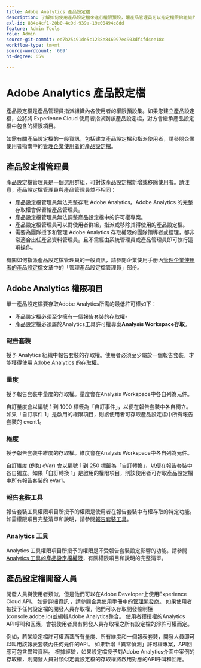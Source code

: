 ```yaml
---
title: Adobe Analytics 產品設定檔
description: 了解如何使用產品設定檔來進行權限預設，讓產品管理員可以指定權限給組織內的使用者。
exl-id: 834e4cf1-20b0-4c9d-939a-19e00494c8dd
feature: Admin Tools
role: Admin
source-git-commit: ed7b25491de5c1238e846997ec903df4fd4ee18c
workflow-type: tm+mt
source-wordcount: '669'
ht-degree: 65%

---
```


# Adobe Analytics 產品設定檔

產品設定檔是產品管理員指派組織內各使用者的權限預設集。如果您建立產品設定檔，並將將 Experience Cloud 使用者指派到該產品設定檔，對方會繼承產品設定檔中包含的權限項目。

如需有關產品設定檔的一般資訊，包括建立產品設定檔和指派使用者，請參閱企業使用者指南中的[管理企業使用者的產品設定檔](https://helpx.adobe.com/tw/enterprise/using/manage-product-profiles.html)。

## 產品設定檔管理員

產品設定檔管理員是一個選用群組，可對該產品設定檔新增或移除使用者。請注意，產品設定檔管理員與產品管理員並不相同：

* 產品設定檔管理員無法完整存取 Adobe Analytics。Adobe Analytics 的完整存取權會保留給產品管理員。
* 產品設定檔管理員無法調整產品設定檔中的許可權專案。
* 產品設定檔管理員可以對使用者群組，指派或移除其得使用的產品設定檔。
* 需要為團隊授予和管理 Adobe Analytics 存取權限的團隊領導者或經理，都非常適合出任產品資料管理員。且不需經由系統管理員或產品管理員即可執行這項操作。

有關如何指派產品設定檔管理員的一般資訊，請參閱企業使用手册內[管理企業使用者的產品設定檔](https://helpx.adobe.com/tw/enterprise/using/manage-product-profiles.html)文章中的「管理產品設定檔管理員」部份。

## Adobe Analytics 權限項目

單一產品設定檔要存取Adobe Analytics所需的最低許可權如下：

* 產品設定檔必須至少擁有一個報告套裝的存取權-
* 產品設定檔必須屬於Analytics工具許可權專案&#x200B;**Analysis Workspace存取**。

### 報告套裝

授予 Analytics 組織中報告套裝的存取權。使用者必須至少屬於一個報告套裝，才能獲得使用 Adobe Analytics 的存取權。

### 量度

授予報告套裝中量度的存取權。量度會在Analysis Workspace中各自列為元件。

自訂量度會以編號 1 到 1000 標籤為「自訂事件」，以便在報告套裝中各自獨立。如果「自訂事件 1」是啟用的權限項目，則該使用者可存取產品設定檔中所有報告套裝的 event1。

### 維度

授予報告套裝中維度的存取權。維度會在Analysis Workspace中各自列為元件。

自訂維度 (例如 eVar) 會以編號 1 到 250 標籤為「自訂轉換」，以便在報告套裝中各自獨立。如果「自訂轉換 1」是啟用的權限項目，則該使用者可存取產品設定檔中所有報告套裝的 eVar1。

### 報告套裝工具

報告套裝工具權限項目所授予的權限是使用者在報告套裝中有權存取的特定功能。如需權限項目完整清單和說明，請參閱[報告套裝工具](report-suite-tools.md)。

### Analytics 工具

Analytics 工具權限項目所授予的權限是不受報告套裝設定影響的功能。請參閱 [Analytics 工具的產品設定檔權限](analytics-tools.md)，有關權限項目和說明的完整清單。

## 產品設定檔開發人員

開發人員與使用者類似，但是他們可以在Adobe Developer上使用Experience Cloud API。 如需詳細資訊 ，請參閱企業使用手冊中的[管理開發商](https://helpx.adobe.com/tw/enterprise/using/manage-developers.html)。 如果使用者被授予任何設定檔的開發人員存取權，他們可以存取開發控制檯(console.adobe.io)並編輯Adobe Analytics整合。 使用者獲授權的Analytics API呼叫和回應，會視使用者具有開發人員存取權之所有設定檔的淨許可權而定。

例如，若某設定檔許可權涵蓋所有量度、所有維度和一個報表套裝，開發人員即可以叫用該報表套裝內任何元件的API。 如果新增「異常偵測」許可權專案，API回應可包含異常資料。 根據經驗，如果設定檔授予對Adobe Analytics介面中案例的存取權，則開發人員對類似定義設定檔的存取權將啟用對應的API呼叫和回應。

